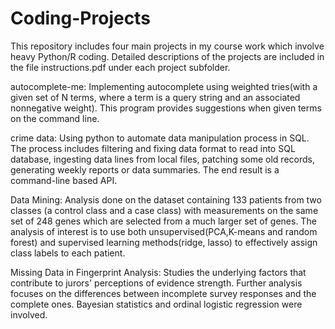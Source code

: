 # Coding-Projects
This repository includes four main projects in my course work which involve heavy Python/R coding. Detailed descriptions of the projects are included in the file instructions.pdf under each project subfolder.

autocomplete-me:
Implementing autocomplete using weighted tries(with a given set of N terms, where a term is a query string and an associated nonnegative weight). This program provides suggestions when given terms on the command line.

crime data:
Using python to automate data manipulation process in SQL. The process includes filtering and fixing data format to read into SQL database, ingesting data lines from local files, patching some old records, generating weekly reports or data summaries. The end result is a command-line based API.

Data Mining:
Analysis done on the dataset containing 133 patients from two classes (a control class and a case class) with measurements on the same set of 248 genes which are selected from a much larger set of genes. The analysis of interest is to use both unsupervised(PCA,K-means and random forest) and supervised learning methods(ridge, lasso) to effectively assign class labels to each patient. 

Missing Data in Fingerprint Analysis:
Studies the underlying factors that contribute to jurors' perceptions of evidence strength. Further analysis focuses on the differences between incomplete survey responses and the complete ones. Bayesian statistics and ordinal logistic regression were involved.


